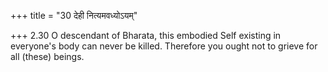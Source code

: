 +++
title = "30 देही नित्यमवध्योऽयम्"

+++
2.30 O descendant of Bharata, this embodied Self existing in everyone's
body can never be killed. Therefore you ought not to grieve for all
(these) beings.
